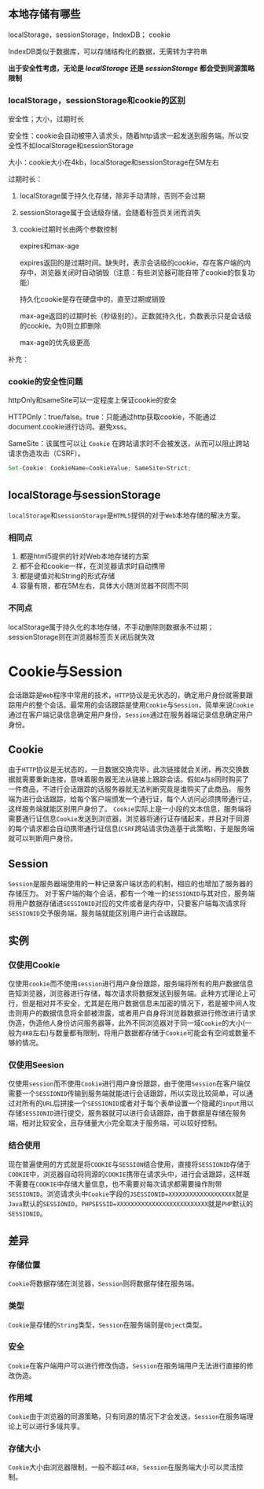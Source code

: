 ## 本地存储有哪些

localStorage，sessionStorage，IndexDB； cookie

IndexDB类似于数据库，可以存储结构化的数据，无需转为字符串

**出于安全性考虑，无论是 *localStorage* 还是 *sessionStorage* 都会受到同源策略限制**

### localStorage，sessionStorage和cookie的区别

安全性；大小，过期时长

安全性：cookie会自动被带入请求头，随着http请求一起发送到服务端。所以安全性不如localStorage和sessionStorage

大小：cookie大小在4kb，localStorage和sessionStorage在5M左右

过期时长：

1. localStorage属于持久化存储，除非手动清除，否则不会过期

2. sessionStorage属于会话级存储，会随着标签页关闭而消失

3. cookie过期时长由两个参数控制

   expires和max-age

   expires返回的是过期时间。缺失时，表示会话级的cookie，存在客户端的内存中，浏览器关闭时自动销毁（注意：有些浏览器可能自带了cookie的恢复功能）

   持久化cookie是存在硬盘中的，直至过期或销毁

   max-age返回的过期时长（秒级别的）。正数就持久化，负数表示只是会话级的cookie。为0则立即删除

   max-age的优先级更高

补充：

### cookie的安全性问题

httpOnly和sameSite可以一定程度上保证cookie的安全

HTTPOnly：true/false。true：只能通过http获取cookie，不能通过document.cookie进行访问。避免xss。

SameSite：该属性可以让 `Cookie` 在跨站请求时不会被发送，从而可以阻止跨站请求伪造攻击（CSRF）。

```js
Set-Cookie: CookieName=CookieValue; SameSite=Strict;
```





## localStorage与sessionStorage

`localStorage`和`sessionStorage`是`HTML5`提供的对于`Web`本地存储的解决方案。



### 相同点

1. 都是html5提供的针对Web本地存储的方案
2. 都不会和cookie一样，在浏览器请求时自动携带
3. 都是键值对和String的形式存储
4. 容量有限，都在5M左右，具体大小随浏览器不同而不同



### 不同点

localStorage属于持久化的本地存储，不手动删除则数据永不过期；sessionStorage则在浏览器标签页关闭后就失效



# Cookie与Session

会话跟踪是`Web`程序中常用的技术，`HTTP`协议是无状态的，确定用户身份就需要跟踪用户的整个会话。最常用的会话跟踪是使用`Cookie`与`Session`，简单来说`Cookie`通过在客户端记录信息确定用户身份，`Session`通过在服务器端记录信息确定用户身份。

## Cookie

由于`HTTP`协议是无状态的，一旦数据交换完毕，此次链接就会关闭，再次交换数据就需要重新连接，意味着服务器无法从链接上跟踪会话。假如`A`与`B`同时购买了一件商品，不进行会话跟踪的话服务器就无法判断究竟是谁购买了此商品。
服务端为进行会话跟踪，给每个客户端颁发一个通行证，每个人访问必须携带通行证，这样服务端就能区别用户身份了。
`Cookie`实际上是一小段的文本信息，服务端将需要通行证信息`Cookie`发送到浏览器，浏览器将通行证存储起来，并且对于同源的每个请求都会自动携带通行证信息(`CSRF`跨站请求伪造基于此策略)，于是服务端就可以判断用户身份。

## Session

`Session`是服务器端使用的一种记录客户端状态的机制，相应的也增加了服务器的存储压力。
对于客户端的每个会话，都有一个唯一的`SESSIONID`与其对应，服务端将用户数据存储进`SESSIONID`对应的文件或者是内存中，只要客户端每次请求将`SESSIONID`交予服务端，服务端就能区别用户进行会话跟踪。

## 实例

### 仅使用Cookie

仅使用`cookie`而不使用`session`进行用户身份跟踪，服务端将所有的用户数据信息告知浏览器，浏览器进行存储，每次请求将数据发送到服务端。此种方式理论上可行，但是相对并不安全，尤其是在用户数据信息未加密的情况下，若是被中间人攻击则用户的数据信息将全部被泄露，或者用户自身将浏览器数据进行修改进行请求伪造，伪造他人身份访问服务器等，此外不同浏览器对于同一域`Cookie`的大小(一般为`4KB`左右)与数量都有限制，将用户数据都存储于`Cookie`可能会有空间或数量不够的情况。

### 仅使用Seesion

仅使用`session`而不使用`Cookie`进行用户身份跟踪，由于使用`Session`在客户端仅需要一个`SESSIONID`传输到服务端就能进行会话跟踪，所以实现比较简单，可以通过对所有的`URL`后拼接一个`SESSIONID`或者对于每个表单设置一个隐藏的`input`用以存储`SESSIONID`进行提交，服务器就可以进行会话跟踪，由于数据是存储在服务端，相对比较安全，且存储量大小完全取决于服务端，可以较好控制。

### 结合使用

现在普遍使用的方式就是将`COOKIE`与`SESSION`结合使用，直接将`SESSIONID`存储于`COOKIE`中，浏览器自动将同源的`COOKIE`携带在请求头中，进行会话跟踪，这样既不需要在`COOKIE`中存储大量信息，也不需要对每次请求都需要操作附带`SESSIONID`。浏览请求头中`Cookie`字段的`JSESSIONID=XXXXXXXXXXXXXXXXXXX`就是`Java`默认的`SESSIONID`，`PHPSESSID=XXXXXXXXXXXXXXXXXXXXXXXXXX`就是`PHP`默认的`SESSIONID`。

## 差异

### 存储位置

`Cookie`将数据存储在浏览器，`Session`则将数据存储在服务端。

### 类型

`Cookie`是存储的`String`类型，`Session`在服务端则是`Object`类型。

### 安全

`Cookie`在客户端用户可以进行修改伪造，`Session`在服务端用户无法进行直接的修改伪造。

### 作用域

`Cookie`由于浏览器的同源策略，只有同源的情况下才会发送，`Session`在服务端理论上可以进行多域共享。

### 存储大小

`Cookie`大小由浏览器限制，一般不超过`4KB`，`Session`在服务端大小可以灵活控制。
